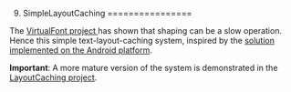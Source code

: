 9. SimpleLayoutCaching
================

The [VirtualFont project ](https://github.com/arielm/Unicode/tree/master/Projects/VirtualFont) has shown that shaping can be a slow operation. Hence this simple text-layout-caching system, inspired by the [solution implemented on the Android platform](https://github.com/android/platform_frameworks_base/blob/677726b376402937f53ddb192dc97078b92b7c9e/core/jni/android/graphics/TextLayoutCache.cpp).

**Important**: A more mature version of the system is demonstrated in the [LayoutCaching project](https://github.com/arielm/Unicode/blob/master/Projects/LayoutCaching).
